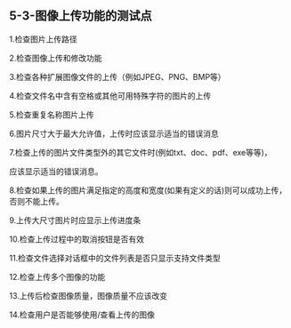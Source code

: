 ## 5-3-图像上传功能的测试点

1.检查图片上传路径

2.检查图像上传和修改功能

3.检查各种扩展图像文件的上传（例如JPEG、PNG、BMP等）

4.检查文件名中含有空格或其他可用特殊字符的图片的上传

5.检查重复名称图片上传

6.图片尺寸大于最大允许值，上传时应该显示适当的错误消息

7.检查上传的图片文件类型外的其它文件时(例如txt、doc、pdf、exe等等)，

应该显示适当的错误消息。

8.检查如果上传的图片满足指定的高度和宽度(如果有定义的话)则可以成功上传，否则不能上传。

9.上传大尺寸图片时应显示上传进度条

10.检查上传过程中的取消按钮是否有效

11.检查文件选择对话框中的文件列表是否只显示支持文件类型

12.检查上传多个图像的功能

13.上传后检查图像质量，图像质量不应该改变

14.检查用户是否能够使用/查看上传的图像
